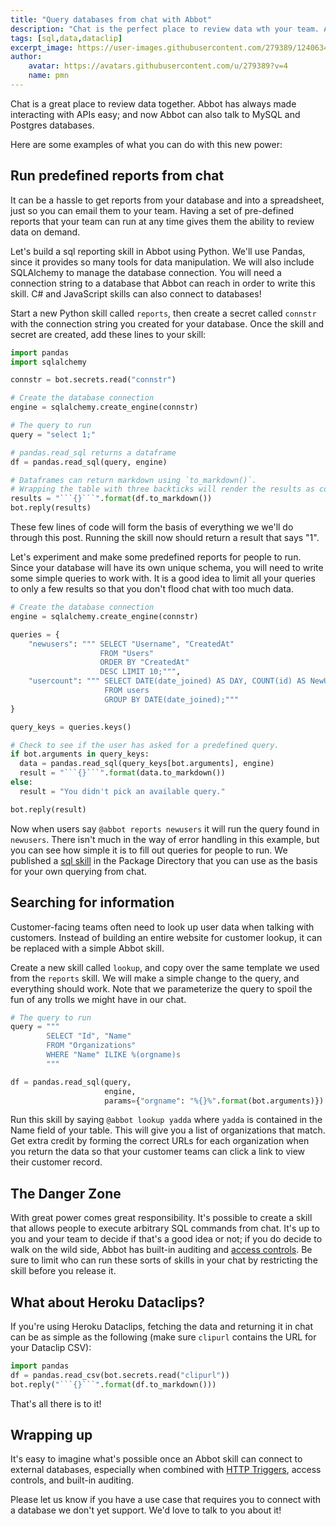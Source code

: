 ```yaml
---
title: "Query databases from chat with Abbot"
description: "Chat is the perfect place to review data wth your team. Abbot makes it easy to query your data and share it in chat."
tags: [sql,data,dataclip]
excerpt_image: https://user-images.githubusercontent.com/279389/124063486-d4745a80-d9e7-11eb-913a-e44ee5b46c55.png
author:
    avatar: https://avatars.githubusercontent.com/u/279389?v=4
    name: pmn
---
```


Chat is a great place to review data together. Abbot has always made interacting with APIs easy; and now Abbot can also talk to MySQL and Postgres databases.

Here are some examples of what you can do with this new power:

## Run predefined reports from chat
It can be a hassle to get reports from your database and into a spreadsheet, just so you can email them to your team. Having a set of pre-defined reports that your team can run at any time gives them the ability to review data on demand.

Let's build a sql reporting skill in Abbot using Python. We'll use Pandas, since it provides so many tools for data manipulation. We will also include SQLAlchemy to manage the database connection. You will need a connection string to a database that Abbot can reach in order to write this skill. C# and JavaScript skills can also connect to databases! 

Start a new Python skill called `reports`, then create a secret called `connstr` with the connection string you created for your database. Once the skill and secret are created, add these lines to your skill:

```python
import pandas
import sqlalchemy

connstr = bot.secrets.read("connstr")

# Create the database connection
engine = sqlalchemy.create_engine(connstr)

# The query to run
query = "select 1;"

# pandas.read_sql returns a dataframe
df = pandas.read_sql(query, engine)

# Dataframes can return markdown using `to_markdown()`. 
# Wrapping the table with three backticks will render the results as code.
results = "```{}```".format(df.to_markdown())
bot.reply(results)
```

These few lines of code will form the basis of everything we we'll do through this post. Running the skill now should return a result that says "1". 

Let's experiment and make some predefined reports for people to run. Since your database will have its own unique schema, you will need to write some simple queries to work with. It is a good idea to limit all your queries to only a few results so that you don't flood chat with too much data.

```python
# Create the database connection
engine = sqlalchemy.create_engine(connstr)

queries = {
    "newusers": """ SELECT "Username", "CreatedAt" 
                    FROM "Users" 
                    ORDER BY "CreatedAt" 
                    DESC LIMIT 10;""",
    "usercount": """ SELECT DATE(date_joined) AS DAY, COUNT(id) AS NewUsers 
                     FROM users 
                     GROUP BY DATE(date_joined);"""
}

query_keys = queries.keys()

# Check to see if the user has asked for a predefined query.
if bot.arguments in query_keys:
  data = pandas.read_sql(query_keys[bot.arguments], engine)
  result = "```{}```".format(data.to_markdown())
else:
  result = "You didn't pick an available query."

bot.reply(result)  
```

Now when users say `@abbot reports newusers` it will run the query found in `newusers`. There isn't much in the way of error handling in this example, but you can see how simple it is to fill out queries for people to run. We published a [sql skill](https://ab.bot/packages/aseriousbiz/sql) in the Package Directory that you can use as the basis for your own querying from chat.

## Searching for information
Customer-facing teams often need to look up user data when talking with customers. Instead of building an entire website for customer lookup, it can be replaced with a simple Abbot skill. 

Create a new skill called `lookup`, and copy over the same template we used from the `reports` skill. We will make a simple change to the query, and everything should work. Note that we parameterize the query to spoil the fun of any trolls we might have in our chat.

```python
# The query to run
query = """
        SELECT "Id", "Name" 
        FROM "Organizations" 
        WHERE "Name" ILIKE %(orgname)s
        """

df = pandas.read_sql(query, 
                     engine, 
                     params={"orgname": "%{}%".format(bot.arguments)})
```

Run this skill by saying `@abbot lookup yadda` where `yadda` is contained in the Name field of your table. This will give you a list of organizations that match. Get extra credit by forming the correct URLs for each organization when you return the data so that your customer teams can click a link to view their customer record.

## The Danger Zone
With great power comes great responsibility. It's possible to create a skill that allows people to execute arbitrary SQL commands from chat. It's up to you and your team to decide if that's a good idea or not; if you do decide to walk on the wild side, Abbot has built-in auditing and [access controls](https://youtu.be/6NHMyyWZtrU). Be sure to limit who can run these sorts of skills in your chat by restricting the skill before you release it.

## What about Heroku Dataclips?
If you're using Heroku Dataclips, fetching the data and returning it in chat can be as simple as the following (make sure `clipurl` contains the URL for your Dataclip CSV): 

```python
import pandas
df = pandas.read_csv(bot.secrets.read("clipurl"))
bot.reply("```{}```".format(df.to_markdown()))
```

That's all there is to it! 

## Wrapping up
It's easy to imagine what's possible once an Abbot skill can connect to external databases, especially when combined with [HTTP Triggers](https://docs.ab.bot/guides/triggers/), access controls, and built-in auditing. 

Please let us know if you have a use case that requires you to connect with a database we don't yet support. We'd love to talk to you about it! 

